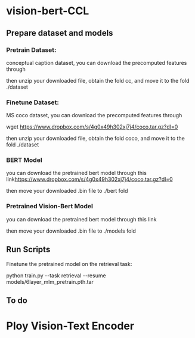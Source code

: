 # vision-bert-CCL
## Prepare dataset and models

### Pretrain Dataset:
conceptual caption dataset, you can download the precomputed features through 

then unzip your downloaded file, obtain the fold cc, and move it to the fold ./dataset

### Finetune Dataset:
MS coco dataset, you can download the precomputed features through 

wget https://www.dropbox.com/s/4g0x49h302xj7j4/coco.tar.gz?dl=0

then unzip your downloaded file, obtain the fold coco, and move it to the fold ./dataset

### BERT Model
you can download the pretrained bert model through this link<https://www.dropbox.com/s/4g0x49h302xj7j4/coco.tar.gz?dl=0>

then move your downloaded .bin file to ./bert fold

### Pretrained Vision-Bert Model

you can download the pretrained bert model through this link

then move your downloaded .bin file to ./models fold

## Run Scripts

Finetune the pretrained model on the retrieval task:

python train.py --task retrieval --resume models/6layer_mlm_pretrain.pth.tar 




## To do

# Ploy Vision-Text Encoder
